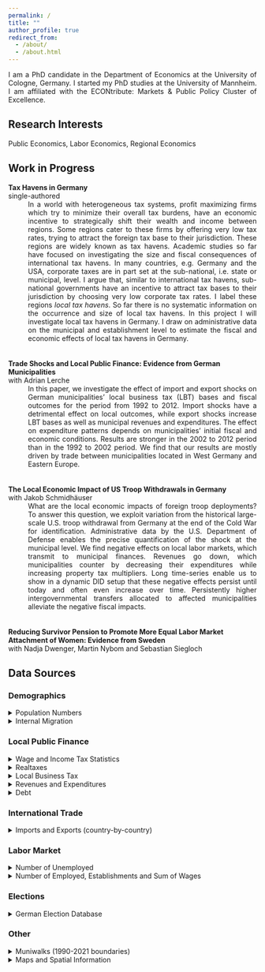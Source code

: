 ```yaml
---
permalink: /
title: ""
author_profile: true
redirect_from: 
  - /about/
  - /about.html
---
```


<div style="text-align: justify"> I am a PhD candidate in the Department of Economics at the University of Cologne, Germany. I started my PhD studies at the University of Mannheim. I am affiliated with the ECONtribute: Markets & Public Policy Cluster of Excellence. </div>

Research Interests
------
Public Economics, Labor Economics, Regional Economics

Work in Progress
------
<dt><strong>Tax Havens in Germany</strong></dt>
single-authored <br />
<dd><div style="text-align: justify"> In a world with heterogeneous tax systems, profit maximizing firms which try to minimize their
overall tax burdens, have an economic incentive to strategically shift their wealth and income between
regions. Some regions cater to these firms by offering very low tax rates, trying to attract the foreign
tax base to their jurisdiction. These regions are widely known as tax havens. Academic studies so far
have focused on investigating the size and fiscal consequences of international tax havens. In many
countries, e.g. Germany and the USA, corporate taxes are in part set at the sub-national, i.e. state
or municipal, level. I argue that, similar to international tax havens, sub-national governments have an 
incentive to attract tax bases to their jurisdiction by choosing very low corporate tax rates. I label these
regions <em>local tax havens</em>. So far there is no systematic information on the occurrence and size of local tax
havens. In this project I will investigate local tax havens in Germany. I draw on administrative data on
the municipal and establishment level to estimate the fiscal and economic effects of local tax havens in
Germany. <br /> </div> </dd>


 <br />
 <br />
<dt><strong>Trade Shocks and Local Public Finance: Evidence from German Municipalities</strong> </dt>
with Adrian Lerche <br />
<dd><div style="text-align: justify"> In this paper, we investigate the effect of import and export shocks on German municipalities’
local business tax (LBT) bases and fiscal outcomes for the period from 1992 to 2012. Import shocks
have a detrimental effect on local outcomes, while export shocks increase LBT bases as well as municipal
revenues and expenditures. The effect on expenditure patterns depends on municipalities’ initial fiscal
and economic conditions. Results are stronger in the 2002 to 2012 period than in the 1992 to 2002 period.
We find that our results are mostly driven by trade between municipalities located in West Germany and
Eastern Europe. <br /> </div> </dd>


 <br />
 <br />
<dt><strong>The Local Economic Impact of US Troop Withdrawals in Germany</strong> </dt>
with Jakob Schmidhäuser <br />
<dd><div style="text-align: justify"> What are the local economic impacts of foreign troop deployments? To answer this question,
we exploit variation from the historical large-scale U.S. troop withdrawal from Germany at the end of
the Cold War for identification. Administrative data by the U.S. Department of Defense enables the
precise quantification of the shock at the municipal level. We find negative effects on local labor markets,
which transmit to municipal finances. Revenues go down, which municipalities counter by decreasing
their expenditures while increasing property tax multipliers. Long time-series enable us to show in a
dynamic DID setup that these negative effects persist until today and often even increase over time.
Persistently higher intergovernmental transfers allocated to affected municipalities alleviate the negative
fiscal impacts. <br /> </div> </dd>


 <br />
 <br />
<dt><strong>Reducing Survivor Pension to Promote More Equal Labor Market Attachment of Women: Evidence
from Sweden</strong> </dt>
with Nadja Dwenger, Martin Nybom and Sebastian Siegloch <br />


Data Sources
------

### Demographics
<details>
<summary>Population Numbers</summary>
<a href="https://www.regionalstatistik.de/genesis/online?operation=statistic&levelindex=0&levelid=1729362141331&code=12411#abreadcrumb">Fortschreibung des Bevölkerungsstandes (EVAS 12411) (Regionaldatenbank Deutschland)</a>
</details>

<details>
<summary>Internal Migration</summary>
<a href="https://www.regionalstatistik.de/genesis/online?operation=statistic&levelindex=0&levelid=1729362141331&code=12711#abreadcrumb">Wanderungsstatistik (EVAS 12711) (Regionaldatenbank Deutschland)</a>
</details>


### Local Public Finance
<details>
<summary>Wage and Income Tax Statistics</summary>
<a href="https://www.regionalstatistik.de/genesis/online?operation=statistic&levelindex=1&levelid=1729362502368&code=73111#abreadcrumb">Lohn- und Einkommensteuerstatistik (EVAS 73111) (Regionaldatenbank Deutschland)</a>
</details>

<details>
<summary>Realtaxes</summary>
<a href="https://www.regionalstatistik.de/genesis/online?operation=statistic&levelindex=1&levelid=1729362502368&code=71231#abreadcrumb">Realsteuervergleich (EVAS 71231) (Regionaldatenbank Deutschland)</a>
</details>

<details>
<summary>Local Business Tax</summary>
<a href="https://www.forschungsdatenzentrum.de/de/steuern/gewerbesteuer">Gewerbesteuerstatistik (EVAS 73511) (FDZ der Statistische Ämter des Bundes und der Länder)</a>
</details>

<details>
<summary>Revenues and Expenditures</summary>
<a href="https://www.forschungsdatenzentrum.de/de/finanzen/gemeindeschulden">Rechnungsergebnisse der Gemeinden/Gemeindeverbände (EVAS 71147) (FDZ der Statistische Ämter des Bundes und der Länder)</a>
</details>

<details>
<summary>Debt</summary>
<a href="https://www.forschungsdatenzentrum.de/de/finanzen/rechnungsergebnisse">Jährliche Schulden der Kernhaushalte der Gemeinden/Gemeindeverbände (EVAS 71231) (FDZ der Statistische Ämter des Bundes und der Länder)</a>
</details>


### International Trade
<details>
<summary>Imports and Exports (country-by-country)</summary>
<a href="https://comtradeplus.un.org/">United Nations Comtrade</a>
</details>


### Labor Market
<details>
<summary>Number of Unemployed</summary>
<a href="https://statistik.arbeitsagentur.de/SiteGlobals/Forms/Suche/Einzelheftsuche_Formular.html?nn=1721552&topic_f=arbeitslose-kgd-ab1998">Bundesagentur für Arbeit</a>
</details>

<details>
<summary>Number of Employed, Establishments and Sum of Wages</summary>
<a href="https://uni-koeln.sciebo.de/s/wBlyh4E19FTddOE">Municipal Labor Data Panel</a>
</details>


### Elections
<details>
<summary>German Election Database</summary>
<a href="http://www.german-elections.com/">German Election Database (GERDA; by  Vincent Heddesheimer, Hanno Hilbig, Florian Sichart, and Andreas Wiedemann (2024))</a>
</details>


### Other
<details>
<summary>Muniwalks (1990-2021 boundaries)</summary>
<a href="https://www.bbsr.bund.de/BBSR/DE/forschung/raumbeobachtung/umstiegsschluessel/umsteigeschluessel.html">Bundesinstit für Bau-, Stadt- und Raumforschung</a>
</details>

<details>
<summary>Maps and Spatial Information</summary>
<a href="https://gdz.bkg.bund.de/index.php/default/digitale-geodaten/verwaltungsgebiete/verwaltungsgebiete-historisch-vg-hist.htmlE">Bundesamt für Kartographie und Geodäsie</a>
</details>



